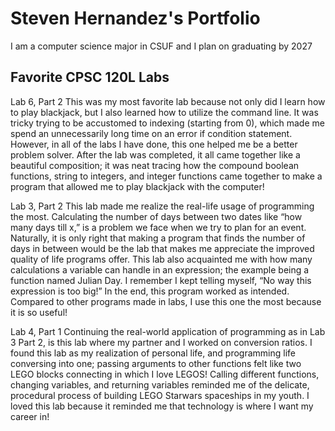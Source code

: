 
# Steven Hernandez's Portfolio

I am a computer science major in CSUF and I plan on graduating by 2027

## Favorite CPSC 120L Labs

Lab 6, Part 2
This was my most favorite lab because not only did I learn how to play blackjack,
but I also learned how to utilize the command line. It was tricky trying to be
accustomed to indexing (starting from 0), which made me spend an unnecessarily
long time on an error if condition statement. However, in all of the labs I have done,
this one helped me be a better problem solver. After the lab was completed, it all
came together like a beautiful composition; it was neat tracing how the
compound boolean functions, string to integers, and integer functions came together to
make a program that allowed me to play blackjack with the computer!

Lab 3, Part 2
This lab made me realize the real-life usage of programming the most. Calculating the
number of days between two dates like “how many days till x,” is a problem we face when
we try to plan for an event. Naturally, it is only right that making a program that finds
the number of days in between would be the lab that makes me appreciate the improved
quality of life programs offer. This lab also acquainted me with how many calculations a
variable can handle in an expression; the example being a function named Julian Day. I
remember I kept telling myself, “No way this expression is too big!” In the end, this
program worked as intended. Compared to other programs made in labs, I use this one the
most because it is so useful!

Lab 4, Part 1
Continuing the real-world application of programming as in Lab 3 Part 2, is this lab
where my partner and I worked on conversion ratios. I found this lab as my realization
of personal life, and programming life conversing into one; passing arguments to other
functions felt like two LEGO blocks connecting in which I love LEGOS! Calling different
functions, changing variables, and returning variables reminded me of the delicate,
procedural process of building LEGO Starwars spaceships in my youth. I loved this lab
because it reminded me that technology is where I want my career in!


